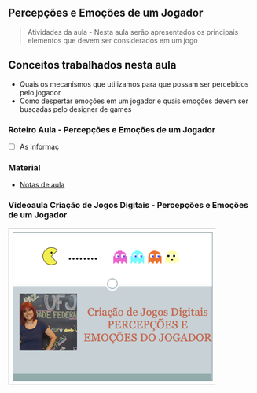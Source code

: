 ## Percepções e Emoções de um Jogador

> Atividades da aula - Nesta aula serão apresentados os principais elementos que devem ser considerados em um jogo

## Conceitos trabalhados nesta aula

- Quais os mecanismos que utilizamos para que possam ser percebidos pelo jogador
- Como despertar emoções em um jogador e quais emoções devem ser buscadas pelo designer de games

### Roteiro Aula - Percepções e Emoções de um Jogador
- [ ] As informaç



### Material
- [Notas de aula](/documentos/percepcoes_emocoes_jogador.pdf)

### Videoaula Criação de Jogos Digitais -  Percepções e Emoções de um Jogador
[![Percepções e Emoções de um Jogador](capa_8.png)](https://youtu.be/Iaudetn-NNU)
